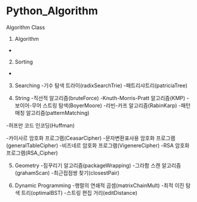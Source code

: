 # Python_Algorithm

Algorithm Class

1) Algorithm
-

2) Sorting
-

3) Searching
-기수 탐색 트라이(radixSearchTrie)
-패트리샤트리(patriciaTree)

4) String
-직선적 알고리즘(bruteForce)
-Knuth-Morris-Pratt 알고리즘(KMP)
-보이어-무어 스트링 탐색(BoyerMoore)
-라빈-카프 알고리즘(RabinKarp)
-패턴 매칭 알고리즘(patternMatching)

-허프만 코드 인코딩(Huffman)

-카이사르 암호화 프로그램(CeasarCipher)
-문자변환표사용 암호화 프로그램(generalTableCipher)
-비즈네르 암호화 프로그램(VigenereCipher)
-RSA 암호화 프로그램(RSA_Cipher)


5) Geometry
-짐꾸리기 알고리즘(packageWrapping)
-그라함 스캔 알고리즘(grahamScan)
-최근접점쌍 찾기(closestPair)

6) Dynamic Programming
-행렬의 연쇄적 곱셈(matrixChainMult)
-최적 이진 탐색 트리(optimalBST)
-스트링 편집 거리(editDistance)
